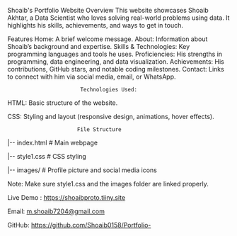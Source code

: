 Shoaib's Portfolio Website
Overview
This website showcases Shoaib Akhtar, a Data Scientist who loves solving real-world problems using data. It highlights his skills, achievements, and ways to get in touch.

Features
         Home: A brief welcome message.
         About: Information about Shoaib’s background and expertise.
         Skills & Technologies: Key programming languages and tools he uses.
         Proficiencies: His strengths in programming, data engineering, and data visualization.
         Achievements: His contributions, GitHub stars, and notable coding milestones.
         Contact: Links to connect with him via social media, email, or WhatsApp.
                           
                           Technologies Used:

   HTML: Basic structure of the website.
   
   CSS: Styling and layout (responsive design, animations, hover effects).

                          
                          File Structure

|-- index.html   # Main webpage

|-- style1.css   # CSS styling

|-- images/      # Profile picture and social media icons
                           
Note:
Make sure style1.css and the images folder are linked properly.

Live Demo : https://shoaibproto.tiiny.site

Email: m.shoaib7204@gmail.com

GitHub: https://github.com/Shoaib0158/Portfolio-


